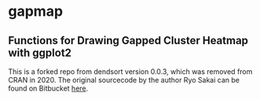 # gapmap

## Functions for Drawing Gapped Cluster Heatmap with ggplot2

This is a forked repo from dendsort version 0.0.3, which was removed from CRAN in 2020. The original sourcecode by the author Ryo Sakai can be found on Bitbucket [here](https://bitbucket.org/vda-lab/gapmap). 
